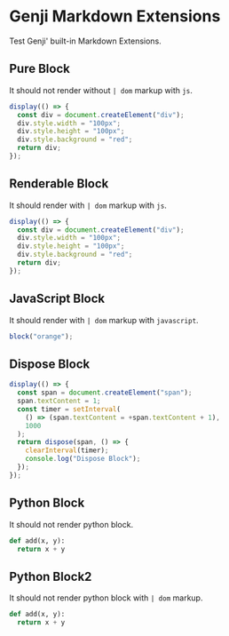 # Genji Markdown Extensions

Test Genji' built-in Markdown Extensions.

## Pure Block

It should not render without `| dom` markup with `js`.

```js
display(() => {
  const div = document.createElement("div");
  div.style.width = "100px";
  div.style.height = "100px";
  div.style.background = "red";
  return div;
});
```

## Renderable Block

It should render with `| dom` markup with `js`.

```js | dom {0,4}
display(() => {
  const div = document.createElement("div");
  div.style.width = "100px";
  div.style.height = "100px";
  div.style.background = "red";
  return div;
});
```

## JavaScript Block

It should render with `| dom` markup with `javascript`.

```javascript | dom
block("orange");
```

## Dispose Block

```js | dom
display(() => {
  const span = document.createElement("span");
  span.textContent = 1;
  const timer = setInterval(
    () => (span.textContent = +span.textContent + 1),
    1000
  );
  return dispose(span, () => {
    clearInterval(timer);
    console.log("Dispose Block");
  });
});
```

## Python Block

It should not render python block.

```python
def add(x, y):
  return x + y
```

## Python Block2

It should not render python block with `| dom` markup.

```python | dom
def add(x, y):
  return x + y
```

